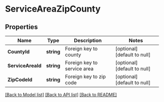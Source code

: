 # ServiceAreaZipCounty

## Properties
Name | Type | Description | Notes
------------ | ------------- | ------------- | -------------
**CountyId** | **string** | Foreign key to county | [optional] [default to null]
**ServiceAreaId** | **string** | Foreign key to service area | [optional] [default to null]
**ZipCodeId** | **string** | Foreign key to zip code | [optional] [default to null]

[[Back to Model list]](../README.md#documentation-for-models) [[Back to API list]](../README.md#documentation-for-api-endpoints) [[Back to README]](../README.md)



